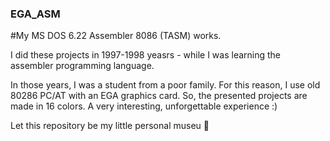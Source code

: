 ### EGA_ASM

#My MS DOS 6.22 Assembler 8086 (TASM) works.

I did these projects in 1997-1998 yeasrs - while I was learning the assembler programming language. 

In those years, I was a student from a poor family. For this reason, I use old 80286 PC/AT with an EGA graphics card. 
So, the presented projects are made in 16 colors. A very interesting, unforgettable experience :)

Let this repository be my little personal museu 🐲
